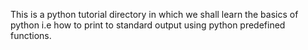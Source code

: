This is a python tutorial directory in which we shall learn the basics of python i.e how to print to standard output using python predefined functions.
